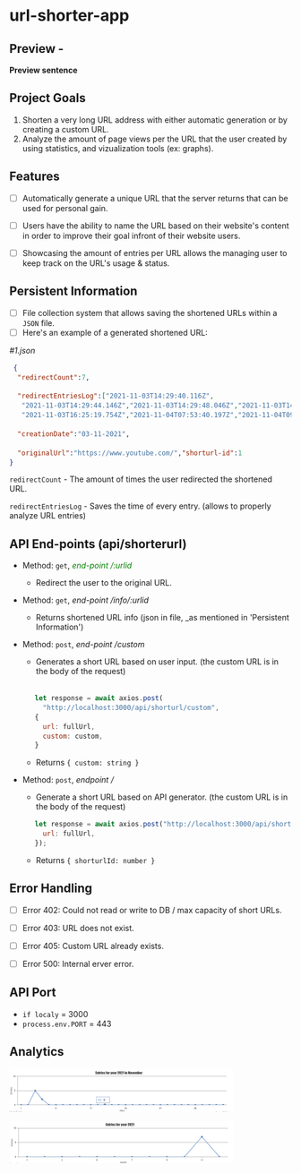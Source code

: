 # url-shorter-app

## Preview - <image>

  **Preview sentence**  
  
## Project Goals
  1. Shorten a very long URL address with either automatic generation or by creating a custom URL.
  2. Analyze the amount of page views per the URL that the user created by using statistics, and vizualization tools (ex: graphs).
  
## Features
  - [ ]  Automatically generate a unique URL that the server returns that can be used for personal gain.
  - [ ]  Users have the ability to name the URL based on their website's content in order to improve their goal infront of their website users.
  - [ ]  Showcasing the amount of entries per URL allows the managing user to keep track on the URL's usage & status.
  
  
## Persistent Information
  - [ ] File collection system that allows saving the shortened URLs within a `JSON` file.
  - [ ] Here's an example of a generated shortened URL:
  
  _#1.json_
  ```json 
   {
    "redirectCount":7,
  
    "redirectEntriesLog":["2021-11-03T14:29:40.116Z",
     "2021-11-03T14:29:44.146Z","2021-11-03T14:29:48.046Z","2021-11-03T14:39:37.323Z",
     "2021-11-03T16:25:19.754Z","2021-11-04T07:53:40.197Z","2021-11-04T09:17:13.563Z"],
  
    "creationDate":"03-11-2021",
  
    "originalUrl":"https://www.youtube.com/","shorturl-id":1
  }
  ```
  `redirectCount` - The amount of times the user redirected the shortened URL.

  `redirectEntriesLog` - Saves the time of every entry. (allows to properly analyze URL entries)
  
## API End-points (api/shorterurl)
  - Method: `get`, <label style="color:green"> _end-point /:urlid_ </label>
  
      - Redirect the user to the original URL.
  - Method: `get`, _end-point /info/:urlid_
      
      - Returns shortened URL info (json in file, _as mentioned in 'Persistent Information')
  - Method: `post`, _end-point /custom_
  
      - Generates a short URL based on user input. (the custom URL is in the body of the request)
       ```js
  
          let response = await axios.post(
            "http://localhost:3000/api/shorturl/custom",
          {
            url: fullUrl,
            custom: custom,
          }
      ```
      - Returns `{ custom: string }`
  - Method: `post`, _endpoint /_
  
      - Generate a short URL based on API generator. (the custom URL is in the body of the request)
       ```js
          let response = await axios.post("http://localhost:3000/api/shorturl/", {
            url: fullUrl,
          });
       ```
       - Returns `{ shorturlId: number }`
## Error Handling
  - [ ] Error 402: Could not read or write to DB / max capacity of short URLs.
  - [ ] Error 403: URL does not exist.
  - [ ] Error 405: Custom URL already exists.
  - [ ] Error 500: Internal erver error.
  
  
## API Port
  - `if localy` = 3000
  - `process.env.PORT` = 443
 
 ## Analytics
 
 ![exe](./ImagesREADME/canvasMonth.png)

![exe](./ImagesREADME/canvaYear.png)
